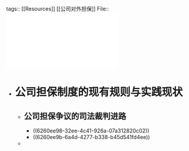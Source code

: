 tags:: [[Resources]] [[公司对外担保]]
File:: ![公司对外担保制度的规范逻辑...司法》第16条属性认识展开_甘培忠.pdf](../assets/公司对外担保制度的规范逻辑...司法》第16条属性认识展开_甘培忠_1650518060677_0.pdf)

- # 公司担保制度的现有规则与实践现状
	- ## 公司担保争议的司法裁判进路
		- ((6260ee98-32ee-4c41-926a-07a312820c02))
		- ((6260ee9b-6a4d-4277-b338-b45d541fd4ee))
	-